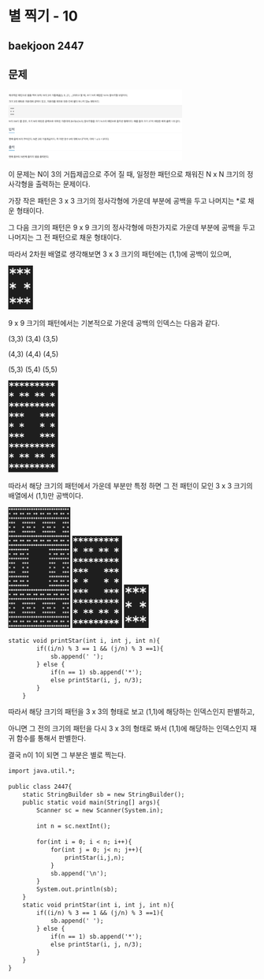 # 별 찍기 - 10

## baekjoon 2447

## 문제

<img src="./images/printStar-1.png" width="70%">

이 문제는 N이 3의 거듭제곱으로 주어 질 때, 일정한 패턴으로 채워진 N x N 크기의 정사각형을 출력하는 문제이다.



가장 작은 패턴은 3 x 3 크기의 정사각형에 가운데 부분에 공백을 두고 나머지는 *로 채운 형태이다.

그 다음 크기의 패턴은 9 x 9 크기의 정사각형에 마찬가지로 가운데 부분에 공백을 두고 나머지는 그 전 패턴으로 채운 형태이다.

따라서 2차원 배열로 생각해보면 3 x 3 크기의 패턴에는 (1,1)에 공백이 있으며,

<img src="./images/printStar-2.png" width="10%">

9 x 9 크기의 패턴에서는 기본적으로 가운데 공백의 인덱스는 다음과 같다.



(3,3) (3,4) (3,5)

(4,3) (4,4) (4,5)

(5,3) (5,4) (5,5)




<img src="./images/printStar-3.png" width="20%">


따라서 해당 크기의 패턴에서 가운데 부분만 특정 하면 그 전 패턴이 모인 3 x 3 크기의 배열에서 (1,1)만 공백이다.




<img src="./images/printStar-4.png" width="25%">
<img src="./images/printStar-3.png" width="20%">
<img src="./images/printStar-2.png" width="10%">


```
static void printStar(int i, int j, int n){ 
        if((i/n) % 3 == 1 && (j/n) % 3 ==1){
            sb.append(' ');
        } else {
            if(n == 1) sb.append('*');
            else printStar(i, j, n/3);
        }
    }
```


따라서 해당 크기의 패턴을 3 x 3의 형태로 보고 (1,1)에 해당하는 인덱스인지 판별하고,

아니면 그 전의 크기의 패턴을 다시 3 x 3의 형태로 봐서 (1,1)에 해당하는 인덱스인지 재귀 함수를 통해서 판별한다.

결국 n이 1이 되면 그 부분은 별로 찍는다.









```
import java.util.*;

public class 2447{
    static StringBuilder sb = new StringBuilder();
    public static void main(String[] args){
        Scanner sc = new Scanner(System.in);
        
        int n = sc.nextInt();
        
        for(int i = 0; i < n; i++){
            for(int j = 0; j< n; j++){
                printStar(i,j,n);
            }
            sb.append('\n');
        }
        System.out.println(sb);
    }
    static void printStar(int i, int j, int n){
        if((i/n) % 3 == 1 && (j/n) % 3 ==1){
            sb.append(' ');
        } else {
            if(n == 1) sb.append('*');
            else printStar(i, j, n/3);
        }
    }
}

```